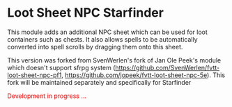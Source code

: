 # Loot Sheet NPC Starfinder

This module adds an additional NPC sheet which can be used for loot containers such as chests. It also allows spells to be automatically converted into spell scrolls by dragging them onto this sheet. 

This version was forked from SvenWerlen's fork of Jan Ole Peek's module which doesn't support sfrpg system (https://github.com/SvenWerlen/fvtt-loot-sheet-npc-pf1, https://github.com/jopeek/fvtt-loot-sheet-npc-5e). 
This fork will be maintained separately and specifically for Starfinder

<p style="color:red">Development in progress ...</p>

